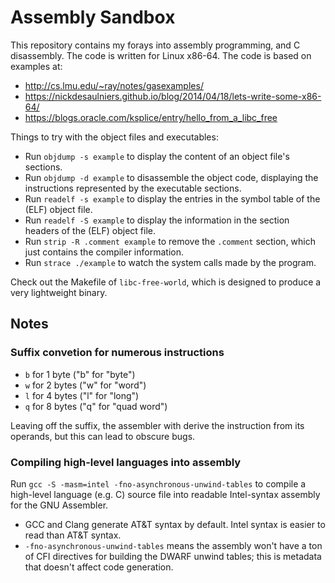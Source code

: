 # Assembly Sandbox

This repository contains my forays into assembly programming, and C disassembly. The code is written for Linux x86-64. The code is based on examples at:

- <http://cs.lmu.edu/~ray/notes/gasexamples/>
- <https://nickdesaulniers.github.io/blog/2014/04/18/lets-write-some-x86-64/>
- <https://blogs.oracle.com/ksplice/entry/hello_from_a_libc_free>

Things to try with the object files and executables:

- Run `objdump -s example` to display the content of an object file's sections.
- Run `objdump -d example` to disassemble the object code, displaying the instructions represented by the executable sections.
- Run `readelf -s example` to display the entries in the symbol table of the (ELF) object file.
- Run `readelf -S example` to display the information in the section headers of the (ELF) object file.
- Run `strip -R .comment example` to remove the `.comment` section, which just contains the compiler information.
- Run `strace ./example` to watch the system calls made by the program.

Check out the Makefile of `libc-free-world`, which is designed to produce a very lightweight binary.


## Notes

### Suffix convetion for numerous instructions

- `b` for 1 byte ("b" for "byte")
- `w` for 2 bytes ("w" for "word")
- `l` for 4 bytes ("l" for "long")
- `q` for 8 bytes ("q" for "quad word")

Leaving off the suffix, the assembler with derive the instruction from its operands, but this can lead to obscure bugs.


### Compiling high-level languages into assembly

Run `gcc -S -masm=intel -fno-asynchronous-unwind-tables` to compile a high-level language (e.g. C) source file into readable Intel-syntax assembly for the GNU Assembler.

- GCC and Clang generate AT&T syntax by default. Intel syntax is easier to read than AT&T syntax.
- `-fno-asynchronous-unwind-tables` means the assembly won't have a ton of CFI directives for building the DWARF unwind tables; this is metadata that doesn't affect code generation.

